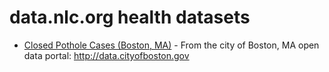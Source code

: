 # data.nlc.org health datasets
* [Closed Pothole Cases (Boston, MA)](https://data.nlc.org/d/v8wv-zahr) - From the city of Boston, MA open data portal: http://data.cityofboston.gov
